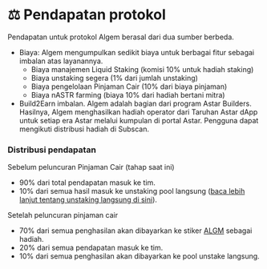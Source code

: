 # ⚖ Pendapatan protokol

Pendapatan untuk protokol Algem berasal dari dua sumber berbeda.

* Biaya: Algem mengumpulkan sedikit biaya untuk berbagai fitur sebagai imbalan atas layanannya.
  * Biaya manajemen Liquid Staking (komisi 10% untuk hadiah staking)
  * Biaya unstaking segera (1% dari jumlah unstaking)
  * Biaya pengelolaan Pinjaman Cair (10% dari biaya pinjaman)
  * Biaya nASTR farming (biaya 10% dari hadiah bertani mitra)
* Build2Earn imbalan. Algem adalah bagian dari program Astar Builders. Hasilnya, Algem menghasilkan hadiah operator dari Taruhan Astar dApp untuk setiap era Astar melalui kumpulan di portal Astar. Pengguna dapat mengikuti distribusi hadiah di Subscan.

### Distribusi pendapatan

Sebelum peluncuran Pinjaman Cair (tahap saat ini)

* 90% dari total pendapatan masuk ke tim.
* 10% dari semua hasil masuk ke unstaking pool langsung ([baca lebih lanjut tentang unstaking langsung di sini](liquid-dapp-staking/unstaking-nastr.md)).

Setelah peluncuran pinjaman cair

* 70% dari semua penghasilan akan dibayarkan ke stiker [ALGM](token-algm/utilitas-algm.md) sebagai hadiah.
* 20% dari semua pendapatan masuk ke tim.
* 10% dari semua penghasilan akan dibayarkan ke pool unstake langsung.

